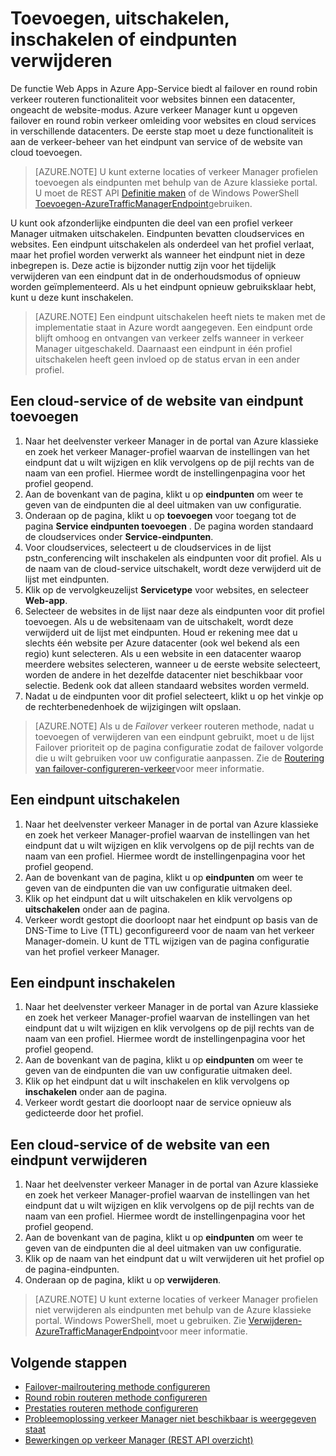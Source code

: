 <properties
   pageTitle="Eindpunten in Azure verkeer Manager beheren | Microsoft Azure"
   description="In dit artikel kunt u toevoegen, verwijderen, inschakelen en eindpunten van Azure verkeer Manager uitschakelen."
   services="traffic-manager"
   documentationCenter=""
   authors="sdwheeler"
   manager="carmonm"
   editor="tysonn" />
<tags
   ms.service="traffic-manager"
   ms.devlang="na"
   ms.topic="get-started-article"
   ms.tgt_pltfrm="na"
   ms.workload="infrastructure-services"
   ms.date="03/17/2016"
   ms.author="sewhee" />

# <a name="add-disable-enable-or-delete-endpoints"></a>Toevoegen, uitschakelen, inschakelen of eindpunten verwijderen

De functie Web Apps in Azure App-Service biedt al failover en round robin verkeer routeren functionaliteit voor websites binnen een datacenter, ongeacht de website-modus. Azure verkeer Manager kunt u opgeven failover en round robin verkeer omleiding voor websites en cloud services in verschillende datacenters. De eerste stap moet u deze functionaliteit is aan de verkeer-beheer van het eindpunt van service of de website van cloud toevoegen.

>[AZURE.NOTE] U kunt externe locaties of verkeer Manager profielen toevoegen als eindpunten met behulp van de Azure klassieke portal. U moet de REST API [Definitie maken](http://go.microsoft.com/fwlink/p/?LinkId=400772) of de Windows PowerShell [Toevoegen-AzureTrafficManagerEndpoint](http://go.microsoft.com/fwlink/p/?LinkId=400774)gebruiken.

U kunt ook afzonderlijke eindpunten die deel van een profiel verkeer Manager uitmaken uitschakelen. Eindpunten bevatten cloudservices en websites. Een eindpunt uitschakelen als onderdeel van het profiel verlaat, maar het profiel worden verwerkt als wanneer het eindpunt niet in deze inbegrepen is. Deze actie is bijzonder nuttig zijn voor het tijdelijk verwijderen van een eindpunt dat in de onderhoudsmodus of opnieuw worden geïmplementeerd. Als u het eindpunt opnieuw gebruiksklaar hebt, kunt u deze kunt inschakelen.

>[AZURE.NOTE] Een eindpunt uitschakelen heeft niets te maken met de implementatie staat in Azure wordt aangegeven. Een eindpunt orde blijft omhoog en ontvangen van verkeer zelfs wanneer in verkeer Manager uitgeschakeld. Daarnaast een eindpunt in één profiel uitschakelen heeft geen invloed op de status ervan in een ander profiel.

## <a name="to-add-a-cloud-service-or-website-endpoint"></a>Een cloud-service of de website van eindpunt toevoegen


1. Naar het deelvenster verkeer Manager in de portal van Azure klassieke en zoek het verkeer Manager-profiel waarvan de instellingen van het eindpunt dat u wilt wijzigen en klik vervolgens op de pijl rechts van de naam van een profiel. Hiermee wordt de instellingenpagina voor het profiel geopend.
2. Aan de bovenkant van de pagina, klikt u op **eindpunten** om weer te geven van de eindpunten die al deel uitmaken van uw configuratie.
3. Onderaan op de pagina, klikt u op **toevoegen** voor toegang tot de pagina **Service eindpunten toevoegen** . De pagina worden standaard de cloudservices onder **Service-eindpunten**.
4. Voor cloudservices, selecteert u de cloudservices in de lijst pstn_conferencing wilt inschakelen als eindpunten voor dit profiel. Als u de naam van de cloud-service uitschakelt, wordt deze verwijderd uit de lijst met eindpunten.
5. Klik op de vervolgkeuzelijst **Servicetype** voor websites, en selecteer **Web-app**.
6. Selecteer de websites in de lijst naar deze als eindpunten voor dit profiel toevoegen. Als u de websitenaam van de uitschakelt, wordt deze verwijderd uit de lijst met eindpunten. Houd er rekening mee dat u slechts één website per Azure datacenter (ook wel bekend als een regio) kunt selecteren. Als u een website in een datacenter waarop meerdere websites selecteren, wanneer u de eerste website selecteert, worden de andere in het dezelfde datacenter niet beschikbaar voor selectie. Bedenk ook dat alleen standaard websites worden vermeld.
7. Nadat u de eindpunten voor dit profiel selecteert, klikt u op het vinkje op de rechterbenedenhoek de wijzigingen wilt opslaan.

>[AZURE.NOTE] Als u de *Failover* verkeer routeren methode, nadat u toevoegen of verwijderen van een eindpunt gebruikt, moet u de lijst Failover prioriteit op de pagina configuratie zodat de failover volgorde die u wilt gebruiken voor uw configuratie aanpassen. Zie de [Routering van failover-configureren-verkeer](traffic-manager-configure-failover-routing-method.md)voor meer informatie.

## <a name="to-disable-an-endpoint"></a>Een eindpunt uitschakelen

1. Naar het deelvenster verkeer Manager in de portal van Azure klassieke en zoek het verkeer Manager-profiel waarvan de instellingen van het eindpunt dat u wilt wijzigen en klik vervolgens op de pijl rechts van de naam van een profiel. Hiermee wordt de instellingenpagina voor het profiel geopend.
2. Aan de bovenkant van de pagina, klikt u op **eindpunten** om weer te geven van de eindpunten die van uw configuratie uitmaken deel.
3. Klik op het eindpunt dat u wilt uitschakelen en klik vervolgens op **uitschakelen** onder aan de pagina.
4. Verkeer wordt gestopt die doorloopt naar het eindpunt op basis van de DNS-Time to Live (TTL) geconfigureerd voor de naam van het verkeer Manager-domein. U kunt de TTL wijzigen van de pagina configuratie van het profiel verkeer Manager.

## <a name="to-enable-an-endpoint"></a>Een eindpunt inschakelen

1. Naar het deelvenster verkeer Manager in de portal van Azure klassieke en zoek het verkeer Manager-profiel waarvan de instellingen van het eindpunt dat u wilt wijzigen en klik vervolgens op de pijl rechts van de naam van een profiel. Hiermee wordt de instellingenpagina voor het profiel geopend.
2. Aan de bovenkant van de pagina, klikt u op **eindpunten** om weer te geven van de eindpunten die van uw configuratie uitmaken deel.
3. Klik op het eindpunt dat u wilt inschakelen en klik vervolgens op **inschakelen** onder aan de pagina.
4. Verkeer wordt gestart die doorloopt naar de service opnieuw als gedicteerde door het profiel.

## <a name="to-delete-a-cloud-service-or-website-endpoint"></a>Een cloud-service of de website van een eindpunt verwijderen


1. Naar het deelvenster verkeer Manager in de portal van Azure klassieke en zoek het verkeer Manager-profiel waarvan de instellingen van het eindpunt dat u wilt wijzigen en klik vervolgens op de pijl rechts van de naam van een profiel. Hiermee wordt de instellingenpagina voor het profiel geopend.
2. Aan de bovenkant van de pagina, klikt u op **eindpunten** om weer te geven van de eindpunten die al deel uitmaken van uw configuratie.
3. Klik op de naam van het eindpunt dat u wilt verwijderen uit het profiel op de pagina-eindpunten.
4. Onderaan op de pagina, klikt u op **verwijderen**.

>[AZURE.NOTE] U kunt externe locaties of verkeer Manager profielen niet verwijderen als eindpunten met behulp van de Azure klassieke portal. Windows PowerShell, moet u gebruiken. Zie [Verwijderen-AzureTrafficManagerEndpoint](https://msdn.microsoft.com/library/dn690251.aspx)voor meer informatie.

## <a name="next-steps"></a>Volgende stappen

- [Failover-mailroutering methode configureren](traffic-manager-configure-failover-routing-method.md)
- [Round robin routeren methode configureren](traffic-manager-configure-round-robin-routing-method.md)
- [Prestaties routeren methode configureren](traffic-manager-configure-performance-routing-method.md)
- [Probleemoplossing verkeer Manager niet beschikbaar is weergegeven staat](traffic-manager-troubleshooting-degraded.md)
- [Bewerkingen op verkeer Manager (REST API overzicht)](http://go.microsoft.com/fwlink/p/?LinkID=313584)
